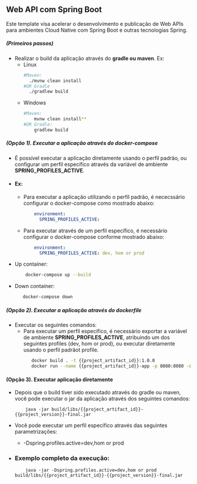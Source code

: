 
## Web API com Spring Boot

Este template visa acelerar o desenvolvimento e publicação de Web APIs para ambientes Cloud Native com Spring Boot e outras tecnologias Spring.


#####  (Primeiros passos)
- Realizar o build da aplicação através do **gradle ou maven**. Ex:
  - Linux
      ```bash
      #Maven:
        ./mvnw clean install
      #OR Gradle
        ./gradlew build
      ```
  - Windows
      ```bash
      #Maven: 
          mvnw clean install**
      #OR Gradle: 
          gradlew build
      ``` 

##### (Opção 1). Executar a aplicação através do docker-compose
- É possível executar a aplicação diretamente usando o perfil padrão, ou configurar um perfil específico através da variável de ambiente **SPRING_PROFILES_ACTIVE**.     
- #### Ex:
  - Para executar a aplicação utilizando o perfil padrão, é nececssário configurar o docker-compose como mostrado abaixo:
      ```yaml
          environment:
            SPRING_PROFILES_ACTIVE:
      ```
  - Para executar através de um perfil específico, é necessário configurar o docker-compose conforme mostrado abaixo:
     ```yaml
         environment:
           SPRING_PROFILES_ACTIVE: dev, hom or prod
     ```
- Up container:
    ```bash
        docker-compose up --build
    ``` 
- Down container:
    ```bash
       docker-compose down
    ```

##### (Opção 2). Executar a aplicação através do dockerfile
- Executar os seguintes comandos:
  - Para executar um perfil específico, é necessário exportar a variável de ambiente **SPRING_PROFILES_ACTIVE**, atribuindo um dos seguintes profiles (dev, hom or prod), ou
executar diretamente usando o perfil padrãot profile.
       ```bash
          docker build . -t {{project_artifact_id}}:1.0.0
          docker run --name {{project_artifact_id}}-app -p 8080:8080 -d {{project_artifact_id}}:1.0.0
      ```
    
#### (Opção 3). Executar aplicação diretamente
- Depois que o build tiver sido executado através do gradle ou maven, você pode executar o jar da aplicação através dos seguintes comandos: 
    ```
        java -jar build/libs/{{project_artifact_id}}-{{project_version}}-final.jar 
    ```
- Você pode executar um perfil específico através das seguintes parametrizações:
   - -Dspring.profiles.active=dev,hom or prod
  
- ### Exemplo completo da execução: 
    ```
        java -jar -Dspring.profiles.active=dev,hom or prod build/libs/{{project_artifact_id}}-{{project_version}}-final.jar 
    ```
